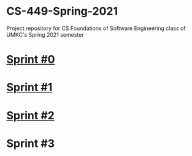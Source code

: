 # CS-449-Spring-2021
Project repository for CS Foundations of Software Engineering class of UMKC's Spring 2021 semester

# [Sprint #0](https://docs.google.com/document/d/1ZB46cdVt_NGSVyvIYBHB_Z7vPQNEAw9hF_2s8JI9mIw/view)

# [Sprint #1](https://docs.google.com/document/d/1XeaHFqGbkpR-zSiLcvlrZjV-mYr2qJn3IuugoVjLgow/view)

# [Sprint #2](https://docs.google.com/document/d/1YwACdCnVzo9R_2M0y3-1Yp9oEj9vu8S-rMyeFAVebk0/view)

# Sprint #3
